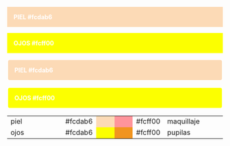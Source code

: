 <p style="background:#fcdab6; color:white; font-weight:bold; padding:15px;">PIEL #fcdab6 </p> 
<p style="background:#fcff00; color:white; font-weight:bold; padding:15px;">OJOS #fcff00 </p>

<p style="background: #fcdab6; color: #fff; font-weight: bold; padding: 15px; border: 2px solid #fff; border-radius: 6px;">PIEL #fcdab6 </p>
<p style="background: #fcff00; color: #fff; font-weight: bold; padding: 15px; border: 2px solid #fff; border-radius: 6px;">OJOS #fcff00 </p>

<table border="0" cellpadding="0" cellspacing="0" width="50%">
<tr>
<td width="30%"> piel </td>
<td width="10%">#fcdab6</td>
<td width="10%" bgcolor="#fcdab6"></td>
<td width="10%" bgcolor="#ff949b"></td>
<td width="10%"> #fcff00 </td>
<td width="30%" >maquillaje </td>
</tr>
<tr>
<td width="30%"> ojos </td>
<td width="10%">#fcdab6</td>
<td width="10%" bgcolor="#fcff00"></td>
<td width="10%" bgcolor="#f1941f"></td>
<td width="10%">#fcff00</td>
<td width="30%" >pupilas </td>
</tr>
</table>

